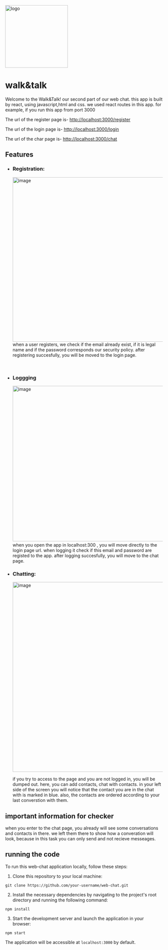 
<img src="https://github.com/adital2512/advanced2-ex-1B/assets/118116425/8b59aaa1-f524-44ab-b0b3-de2a6fc44680" alt="logo" width="200" height="200">

<h1>walk&talk</h1>

<p>Welcome to the Walk&Talk! our second part of our web chat.
this app is built by react, using javascript,html and css.
we used react routes in this app. for example, if you run this app from port 3000
 <p>The url of the  register page is- <a href="http://localhost:3000/register">http://localhost:3000/register</a></p>
<p>The url of the  login page is- <u><a href="http://localhost:3000/login">http://localhost:3000/login</a></u></p>
<p>The url of the char page is- <u><a href="http://localhost:3000/chat">http://localhost:3000/chat</a></u></p>

<h2>Features</h2>
<ul>
 <li><h3><strong>Registration:</h3></strong>

<img width="526" alt="image" src="https://github.com/adital2512/advanced2-ex-1B/assets/118116425/20449d23-3fb5-4a46-949c-84d79298b277"><br>
when a user registers, we check if the email already exist, if it is legal name and if the password corresponds our security policy.
after registering succesfully, you will be moved to the login page.
  </li>
  <br>
<li><strong><h3>Loggging</h3></strong>
<img width="497" alt="image" src="https://github.com/adital2512/advanced2-ex-1B/assets/118116425/5c9aec29-a2f2-4bfd-b569-887f2ebfd065">
when you open the app in localhost:300 , you will move directly to the login page url.
when logging it check if this email and password are registed to the app.
 after logging succesfully, you will move to the chat page.</li>
  <li><strong><h3>Chatting:</h3></strong>
  <img width="607" alt="image" src="https://github.com/adital2512/advanced2-ex-1B/assets/118116425/350d0466-5896-4c29-be01-f5c0893c919c">
 
if you try to access to the page and you are not logged in, you will be dumped out.
here, you can add contacts, chat with contacts.
in your left side of the screen you will notice that the contact you are in the chat with is marked in blue.
   also, the contacts are ordered according to your last converstion with them.</li>


</ul>

<h2>important information for checker</h2>
when you enter to the chat page, you already will see some conversations and contacts in there. 
we left them there to show how a converation will look, because in this task you can only send and not recieve messeages.


<h2>running the code</h2>

<p>To run this web-chat application locally, follow these steps:</p>

<ol>
  <li>Clone this repository to your local machine:</li>
</ol>

<pre><code>git clone https://github.com/your-username/web-chat.git</code></pre>

<ol start="2">
  <li>Install the necessary dependencies by navigating to the project's root directory and running the following command:</li>
</ol>

<pre><code>npm install</code></pre>

<ol start="3">
  <li>Start the development server and launch the application in your browser:</li>
</ol>

<pre><code>npm start</code></pre>

<p>The application will be accessible at <code>localhost:3000</code> by default.</p>


